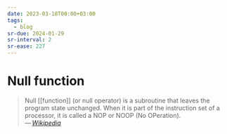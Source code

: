 ```yaml
---
date: 2023-03-18T00:00+03:00
tags:
  - blog
sr-due: 2024-01-29
sr-interval: 2
sr-ease: 227
---
```


# Null function

> Null [[function]] (or null operator) is a subroutine that leaves the program
> state unchanged. When it is part of the instruction set of a processor, it is
> called a NOP or NOOP (No OPeration).\
> — <cite>[Wikipedia](https://en.wikipedia.org/wiki/Null_function)</cite>
